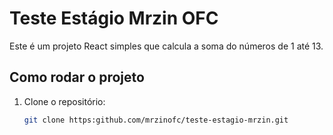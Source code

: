 # Teste Estágio Mrzin OFC
Este é um projeto React simples que calcula a soma do números de 1 até 13.

## Como rodar o projeto
1. Clone o repositório:
    ```bash
    git clone https:github.com/mrzinofc/teste-estagio-mrzin.git